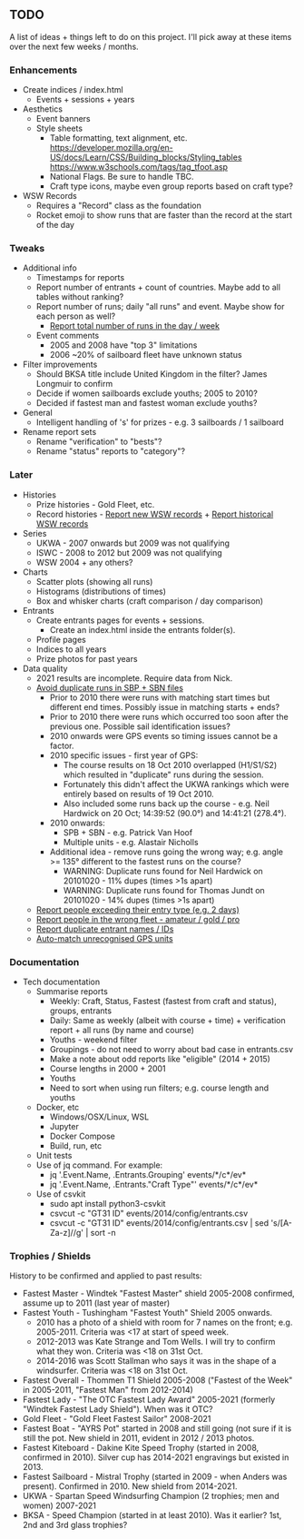 ## TODO

A list of ideas + things left to do on this project. I'll pick away at these items over the next few weeks / months.




### Enhancements

- Create indices / index.html
  - Events + sessions + years
- Aesthetics
  - Event banners
  - Style sheets
    - Table formatting, text alignment, etc.
       https://developer.mozilla.org/en-US/docs/Learn/CSS/Building_blocks/Styling_tables
       https://www.w3schools.com/tags/tag_tfoot.asp
    - National Flags. Be sure to handle TBC.
    - Craft type icons, maybe even group reports based on craft type?
- WSW Records
  - Requires a "Record" class as the foundation
  - Rocket emoji to show runs that are faster than the record at the start of the day



### Tweaks

- Additional info
  - Timestamps for reports
  - Report number of entrants + count of countries. Maybe add to all tables without ranking?
  - Report number of runs; daily "all runs" and event. Maybe show for each person as well?
    - [Report total number of runs in the day / week](https://github.com/Logiqx/wsw-results/issues/22)
  - Event comments
    - 2005 and 2008 have "top 3" limitations
    - 2006 ~20% of sailboard fleet have unknown status
- Filter improvements
  - Should BKSA title include United Kingdom in the filter? James Longmuir to confirm
  - Decide if women sailboards exclude youths; 2005 to 2010?
  - Decided if fastest man and fastest woman exclude youths?
- General
  - Intelligent handling of 's' for prizes - e.g. 3 sailboards / 1 sailboard
- Rename report sets
  - Rename "verification" to "bests"?
  - Rename "status" reports to "category"?



### Later

- Histories
  - Prize histories - Gold Fleet, etc.
  - Record histories - [Report new WSW records](https://github.com/Logiqx/wsw-results/issues/7) + [Report historical WSW records](https://github.com/Logiqx/wsw-results/issues/8)
- Series
  - UKWA - 2007 onwards but 2009 was not qualifying
  - ISWC - 2008 to 2012 but 2009 was not qualifying
  - WSW 2004 + any others?
- Charts
  - Scatter plots (showing all runs)
  - Histograms (distributions of times)
  - Box and whisker charts (craft comparison / day comparison)
- Entrants
  - Create entrants pages for events + sessions.
    - Create an index.html inside the entrants folder(s).
  - Profile pages
  - Indices to all years
  - Prize photos for past years
- Data quality
  - 2021 results are incomplete. Require data from Nick.
  - [Avoid duplicate runs in SBP + SBN files](https://github.com/Logiqx/wsw-results/issues/4)
    - Prior to 2010 there were runs with matching start times but different end times. Possibly issue in matching starts + ends?
    - Prior to 2010 there were runs which occurred too soon after the previous one. Possible sail identification issues?
    - 2010 onwards were GPS events so timing issues cannot be a factor.
    - 2010 specific issues - first year of GPS:
      - The course results on 18 Oct 2010 overlapped (H1/S1/S2) which resulted in "duplicate" runs during the session.
      - Fortunately this didn't affect the UKWA rankings which were entirely based on results of 19 Oct 2010.
      - Also included some runs back up the course - e.g. Neil Hardwick on 20 Oct; 14:39:52 (90.0°) and 14:41:21 (278.4°).
    - 2010 onwards:
      - SPB + SBN - e.g. Patrick Van Hoof
      - Multiple units - e.g. Alastair Nicholls
    - Additional idea - remove runs going the wrong way; e.g. angle >= 135° different to the fastest runs on the course?
      - WARNING: Duplicate runs found for Neil Hardwick on 20101020 - 11% dupes (times >1s apart)
      - WARNING: Duplicate runs found for Thomas Jundt on 20101020 - 14% dupes (times >1s apart)
  - [Report people exceeding their entry type (e.g. 2 days)](https://github.com/Logiqx/wsw-results/issues/12)
  - [Report people in the wrong fleet - amateur / gold / pro](https://github.com/Logiqx/wsw-results/issues/13)
  - [Report duplicate entrant names / IDs](https://github.com/Logiqx/wsw-results/issues/11)
  - [Auto-match unrecognised GPS units](https://github.com/Logiqx/wsw-results/issues/9)



### Documentation

- Tech documentation
  - Summarise reports
    - Weekly: Craft, Status, Fastest (fastest from craft and status), groups, entrants
    - Daily: Same as weekly (albeit with course + time) + verification report + all runs (by name and course)
    - Youths - weekend filter
    - Groupings - do not need to worry about bad case in entrants.csv
    - Make a note about odd reports like "eligible" (2014 + 2015)
    - Course lengths in 2000 + 2001
    - Youths
    - Need to sort when using run filters; e.g. course length and youths
  - Docker, etc
    - Windows/OSX/Linux, WSL
    - Jupyter
    - Docker Compose
    - Build, run, etc
  - Unit tests
  - Use of jq command. For example:
    - jq '.Event.Name, .Entrants.Grouping' events/\*/c\*/ev\*
    - jq '.Event.Name, .Entrants."Craft Type"' events/\*/c\*/ev\*
  - Use of csvkit
    - sudo apt install python3-csvkit
    - csvcut -c "GT31 ID" events/2014/config/entrants.csv
    - csvcut -c "GT31 ID" events/2014/config/entrants.csv | sed 's/[A-Za-z]//g' | sort -n



### Trophies / Shields

History to be confirmed and applied to past results:

- Fastest Master - Windtek "Fastest Master" shield 2005-2008 confirmed, assume up to 2011 (last year of master)
- Fastest Youth - Tushingham "Fastest Youth" Shield 2005 onwards.
  - 2010 has a photo of a shield with room for 7 names on the front; e.g. 2005-2011. Criteria was <17 at start of speed week.
  - 2012-2013 was Kate Strange and Tom Wells. I will try to confirm what they won. Criteria was <18 on 31st Oct.
  - 2014-2016 was Scott Stallman who says it was in the shape of a windsurfer. Criteria was <18 on 31st Oct.
- Fastest Overall - Thommen T1 Shield 2005-2008 ("Fastest of the Week" in 2005-2011, "Fastest Man" from 2012-2014)
- Fastest Lady - "The OTC Fastest Lady Award" 2005-2021 (formerly "Windtek Fastest Lady Shield"). When was it OTC?
- Gold Fleet - "Gold Fleet Fastest Sailor" 2008-2021
- Fastest Boat - "AYRS Pot" started in 2008 and still going (not sure if it is still the pot.
  New shield in 2011, evident in 2012 / 2013 photos.
- Fastest Kiteboard - Dakine Kite Speed Trophy (started in 2008, confirmed in 2010).
  Silver cup has 2014-2021 engravings but existed in 2013.
- Fastest Sailboard - Mistral Trophy (started in 2009 - when Anders was present). Confirmed in 2010. New shield from 2014-2021.
- UKWA - Spartan Speed Windsurfing Champion (2 trophies; men and women) 2007-2021
- BKSA - Speed Champion (started in at least 2010). Was it earlier? 1st, 2nd and 3rd glass trophies?